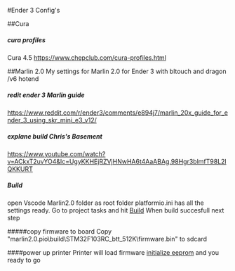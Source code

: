 #Ender 3 Config's

##Cura
##### cura profiles
​Cura 4.5 https://www.chepclub.com/cura-profiles.html


##Marlin 2.0
My settings for Marlin 2.0 for Ender 3 with bltouch and dragon /v6 hotend

##### redit ender 3 Marlin guide
https://www.reddit.com/r/ender3/comments/e894j7/marlin_20x_guide_for_ender_3_using_skr_mini_e3_v12/


##### explane build Chris's Basement
https://www.youtube.com/watch?v=ACkxT2uvYO4&lc=UgyKKHEjRZVjHNwHA6t4AaABAg.98Hgr3blmfT98L2lQKKURT


##### Build
open Vscode Marlin2.0 folder as root folder
platformio.ini has all the settings ready.
Go to project tasks and hit <u>Build</u>
When build succesfull next step


#####copy firmware to board
Copy "marlin2.0\.pio\build\STM32F103RC_btt_512K\firmware.bin" to sdcard


####power up printer 
Printer will load firmware <u>initialize eeprom</u> and you ready to go



